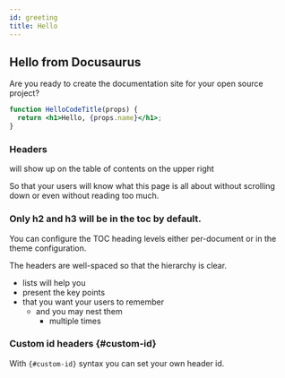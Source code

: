 ```yaml
---
id: greeting
title: Hello
---
```


## Hello from Docusaurus

Are you ready to create the documentation site for your open source project?
```jsx
function HelloCodeTitle(props) {
  return <h1>Hello, {props.name}</h1>;
}
```
### Headers

will show up on the table of contents on the upper right

So that your users will know what this page is all about without scrolling down or even without reading too much.

### Only h2 and h3 will be in the toc by default.

You can configure the TOC heading levels either per-document or in the theme configuration.

The headers are well-spaced so that the hierarchy is clear.

- lists will help you
- present the key points
- that you want your users to remember
    - and you may nest them
        - multiple times

### Custom id headers {#custom-id}

With `{#custom-id}` syntax you can set your own header id.